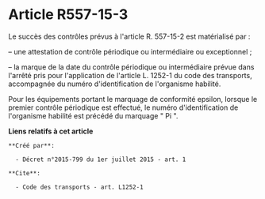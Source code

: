 # Article R557-15-3

Le succès des contrôles prévus à l'article R. 557-15-2 est matérialisé par :

– une attestation de contrôle périodique ou intermédiaire ou exceptionnel ;

– la marque de la date du contrôle périodique ou intermédiaire prévue dans l'arrêté pris pour l'application de l'article L.
1252-1 du code des transports, accompagnée du numéro d'identification de l'organisme habilité.

Pour les équipements portant le marquage de conformité epsilon, lorsque le premier contrôle périodique est effectué, le
numéro d'identification de l'organisme habilité est précédé du marquage " Pi ".

**Liens relatifs à cet article**

	**Créé par**:

	  - Décret n°2015-799 du 1er juillet 2015 - art. 1

	**Cite**:

	  - Code des transports - art. L1252-1
